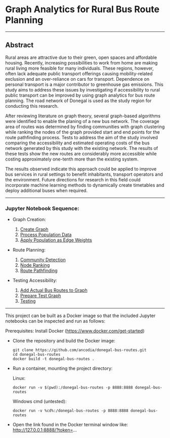 # Graph Analytics for Rural Bus Route Planning
---
## Abstract
Rural areas are attractive due to their green, open spaces and affordable housing. Recently, increasing possibilities to work from home are making rural living more feasible for many individuals. These regions, however, often lack adequate public transport offerings causing mobility-related exclusion and an over-reliance on cars for transport. Dependence on personal transport is a major contributor to greenhouse gas emissions. This study aims to address these issues by investigating if accessibility to rural public transport can be improved by using graph analytics for bus route planning. The road network of Donegal is used as the study region for conducting this research.

After reviewing literature on graph theory, several graph-based algorithms were identified to enable the planing of a new bus network. The coverage area of routes was determined by finding communities with graph clustering while ranking the nodes of the graph provided start and end points for the route pathfinding process. Tests to address the aim of the study involved comparing the accessibility and estimated operating costs of the bus network generated by this study with the existing network. The results of these tests show the new routes are considerably more accessible while costing approximately one-tenth more than the existing system.

The results observed indicate this approach could be applied to improve bus services in rural settings to benefit inhabitants, transport operators and the environment. Future directions for research in this field could incorporate machine learning methods to dynamically create timetables and deploy additional buses when required.

---
### Jupyter Notebook Sequence:
- Graph Creation:
  
  1. [Create Graph](https://github.com/ancodia/donegal-bus-routes/blob/master/graph/notebooks/create_graph.ipynb)
  2. [Process Population Data](https://github.com/ancodia/donegal-bus-routes/blob/master/graph/notebooks/donegal_population_data.ipynb)
  3. [Apply Population as Edge Weights](https://github.com/ancodia/donegal-bus-routes/blob/master/graph/notebooks/apply_edge_weights.ipynb)
  
- Route Planning:

  1. [Community Detection](https://github.com/ancodia/donegal-bus-routes/blob/master/route_planning/notebooks/community_detection.ipynb)
  2. [Node Ranking](https://github.com/ancodia/donegal-bus-routes/blob/master/route_planning/notebooks/node_ranking.ipynb)
  3. [Route Pathfinding](https://github.com/ancodia/donegal-bus-routes/blob/master/route_planning/notebooks/route_pathfinding.ipynb)
 
- Testing Accessibility:
  
  1. [Add Actual Bus Routes to Graph](https://github.com/ancodia/donegal-bus-routes/blob/master/testing/notebooks/add_locallink_bus_stops_to_graph.ipynb)
  2. [Prepare Test Graph](https://github.com/ancodia/donegal-bus-routes/blob/master/testing/notebooks/prepare_test_graph.ipynb)
  3. [Testing](https://github.com/ancodia/donegal-bus-routes/blob/master/testing/notebooks/testing.ipynb)
---
This project can be built as a Docker image so that the included Jupyter notebooks can be inspected and run as follows:

Prerequisites: Install Docker (https://www.docker.com/get-started)

- Clone the repository and build the Docker image:
  ```
  git clone https://github.com/ancodia/donegal-bus-routes.git
  cd donegal-bus-routes
  docker build -t donegal-bus-routes .
  ```

- Run a container, mounting the project directory:
  
  Linux:
  ```
  docker run -v $(pwd):/donegal-bus-routes -p 8888:8888 donegal-bus-routes
  ```
  Windows cmd (untested):
  ```
  docker run -v %cd%:/donegal-bus-routes -p 8888:8888 donegal-bus-routes
  ```
  
- Open the link found in the Docker terminal window like: http://127.0.0.1:8888/?token=...
